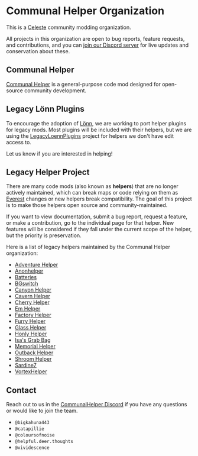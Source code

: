 Communal Helper Organization
==========================
This is a [Celeste](http://www.celestegame.com/) community modding organization. 

All projects in this organization are open to bug reports, feature requests, and contributions, and you can [join our Discord server](https://discord.gg/rYM3tsUW3m) for live updates and conservation about these.

## Communal Helper
[Communal Helper](https://github.com/CommunalHelper/CommunalHelper) is a general-purpose code mod designed for open-source community development.

## Legacy Lönn Plugins
To encourage the adoption of [Lönn](https://github.com/CelestialCartographers/Loenn), we are working to port helper plugins for legacy mods. Most plugins will be included with their helpers, but we are using the [LegacyLoennPlugins](https://github.com/CommunalHelper/Ahorn2Loenn) project for helpers we don't have edit access to. 

Let us know if you are interested in helping! 

## Legacy Helper Project
There are many code mods (also known as **helpers**) that are no longer actively maintained, which can break maps or code relying on them as [Everest](https://everestapi.github.io/) changes or new helpers break compatibility. The goal of this project is to make those helpers open source and community-maintained.

If you want to view documentation, submit a bug report, request a feature, or make a contribution, go to the individual page for that helper. New features will be considered if they fall under the current scope of the helper, but the priority is preservation. 

Here is a list of legacy helpers maintained by the Communal Helper organization:
- [Adventure Helper](https://github.com/CommunalHelper/AdventureHelper)
- [Anonhelper](https://github.com/CommunalHelper/AnonHelper)
- [Batteries](https://github.com/CommunalHelper/Batteries)
- [BGswitch](https://github.com/CommunalHelper/BGswitch)
- [Canyon Helper](https://github.com/CommunalHelper/CanyonHelper)
- [Cavern Helper](https://github.com/CommunalHelper/CavernHelper)
- [Cherry Helper](https://github.com/CommunalHelper/CherryHelper)
- [Em Helper](https://github.com/CommunalHelper/EmHelper)
- [Factory Helper](https://github.com/CommunalHelper/FactoryHelper)
- [Furry Helper](https://github.com/CommunalHelper/FurryHelper)
- [Glass Helper](https://github.com/CommunalHelper/GlassHelper)
- [Honly Helper](https://github.com/CommunalHelper/HonlyHelper)
- [Isa's Grab Bag](https://github.com/CommunalHelper/IsaGrabBag)
- [Memorial Helper](https://github.com/CommunalHelper/MemorialHelper)
- [Outback Helper](https://github.com/CommunalHelper/OutbackHelper)
- [Shroom Helper](https://github.com/CommunalHelper/ShroomHelper)
- [Sardine7](https://github.com/CommunalHelper/Sardine7)
- [VortexHelper](https://github.com/CommunalHelper/VortexHelper)

## Contact
Reach out to us in the [CommunalHelper Discord](https://discord.gg/rYM3tsUW3m) if you have any questions or would like to join the team.
- `@bigkahuna443`
- `@catapillie`
- `@coloursofnoise`
- `@helpful.deer.thoughts`
- `@vividescence`
